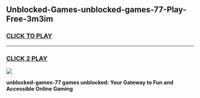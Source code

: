 
## Unblocked-Games-unblocked-games-77-Play-Free-3m3im
<h3>
<a href="https://premium76.site?title=unblocked-games-77&ref=20M">CLICK TO PLAY</a></h3>
<hr>

<h3>
<a href="https://premium76.site?title=unblocked-games-77&ref=20M">CLICK 2 PLAY</a>
  
</h3>

<a href="https://premium76.site?title=unblocked-games-77&ref=19M"><img src="https://clearcache.store/games.png"></a>


**unblocked-games-77 games unblocked: Your Gateway to Fun and Accessible Online Gaming**
